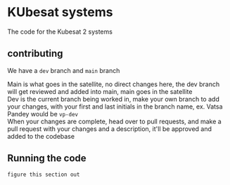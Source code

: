 # KUbesat systems

The code for the Kubesat 2 systems

## contributing

We have a `dev` branch and `main` branch

Main is what goes in the satellite, no direct changes here, the dev branch will get reviewed and added into main, main goes in the satellite <br>
Dev is the current branch being worked in, make your own branch to add your changes, with your first and last initials in the branch name, ex. Vatsa Pandey would be `vp-dev` <br>
When your changes are complete, head over to pull requests, and make a pull request with your changes and a description, it'll be approved and added to the codebase <br>

## Running the code

`figure this section out`
